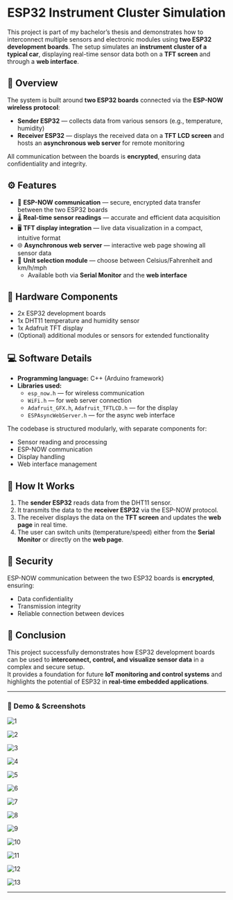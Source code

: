# ESP32 Instrument Cluster Simulation

This project is part of my bachelor’s thesis and demonstrates how to interconnect multiple sensors and electronic modules using **two ESP32 development boards**. The setup simulates an **instrument cluster of a typical car**, displaying real-time sensor data both on a **TFT screen** and through a **web interface**.

## 🧠 Overview

The system is built around **two ESP32 boards** connected via the **ESP-NOW wireless protocol**:

- **Sender ESP32** — collects data from various sensors (e.g., temperature, humidity)  
- **Receiver ESP32** — displays the received data on a **TFT LCD screen** and hosts an **asynchronous web server** for remote monitoring  

All communication between the boards is **encrypted**, ensuring data confidentiality and integrity.

## ⚙️ Features

- 📡 **ESP-NOW communication** — secure, encrypted data transfer between the two ESP32 boards  
- 🌡️ **Real-time sensor readings** — accurate and efficient data acquisition  
- 🖥️ **TFT display integration** — live data visualization in a compact, intuitive format  
- 🌐 **Asynchronous web server** — interactive web page showing all sensor data  
- 🔄 **Unit selection module** — choose between Celsius/Fahrenheit and km/h/mph  
  - Available both via **Serial Monitor** and the **web interface**

## 🧩 Hardware Components

- 2x ESP32 development boards  
- 1x DHT11 temperature and humidity sensor  
- 1x Adafruit TFT display  
- (Optional) additional modules or sensors for extended functionality  

## 💻 Software Details

- **Programming language:** C++ (Arduino framework)  
- **Libraries used:**
  - `esp_now.h` — for wireless communication  
  - `WiFi.h` — for web server connection  
  - `Adafruit_GFX.h`, `Adafruit_TFTLCD.h` — for the display  
  - `ESPAsyncWebServer.h` — for the async web interface  

The codebase is structured modularly, with separate components for:
- Sensor reading and processing  
- ESP-NOW communication  
- Display handling  
- Web interface management  

## 🚀 How It Works

1. The **sender ESP32** reads data from the DHT11 sensor.  
2. It transmits the data to the **receiver ESP32** via the ESP-NOW protocol.  
3. The receiver displays the data on the **TFT screen** and updates the **web page** in real time.  
4. The user can switch units (temperature/speed) either from the **Serial Monitor** or directly on the **web page**.  

## 🔐 Security

ESP-NOW communication between the two ESP32 boards is **encrypted**, ensuring:
- Data confidentiality  
- Transmission integrity  
- Reliable connection between devices  

## 🧭 Conclusion

This project successfully demonstrates how ESP32 development boards can be used to **interconnect, control, and visualize sensor data** in a complex and secure setup.  
It provides a foundation for future **IoT monitoring and control systems** and highlights the potential of ESP32 in **real-time embedded applications**.

---

### 📸 Demo & Screenshots
![1](ESP32%20Sender/data/doc/IMG_20230617_003087.jpg)

![2](ESP32%20Sender/data/doc/IMG_20230617_003057.jpg)

![3](ESP32%20Sender/data/doc/IMG_20230617_003087.jpg)

![4](ESP32%20Sender/data/doc/IMG_20230617_003088.png)

![5](ESP32%20Sender/data/doc/IMG_20230617_003125.jpg)

![6](ESP32%20Sender/data/doc/IMG_20230617_003147.jpg)

![7](ESP32%20Sender/data/doc/IMG_20230617_003147.jpg)

![8](ESP32%20Sender/data/doc/IMG_20230617_003221.jpg)

![9](ESP32%20Sender/data/doc/IMG_20230617_003323.jpg)

![10](ESP32%20Sender/data/doc/IMG_20230617_003329.jpg)

![11](ESP32%20Sender/data/doc/IMG_20230617_003406.jpg)

![12](ESP32%20Sender/data/doc/IMG_20230617_003428.jpg)

![13](ESP32%20Sender/data/doc/IMG_20230617_003087.jpg)

---


